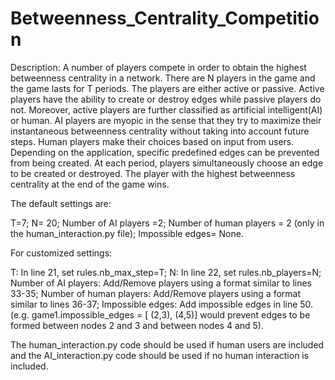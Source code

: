 # Betweenness_Centrality_Competition
Description:
A number of players compete in order to obtain the highest betweenness centrality in a network. There are N players in the game and the game lasts for T periods. The players are either active or passive. Active players have the ability to create or destroy edges while passive players do not. Moreover, active players are further classified as artificial intelligent(AI) or human. AI players are myopic in the sense that they try to maximize their instantaneous betweenness centrality without taking into account future steps. Human players make their choices based on input from users. Depending on the application, specific predefined edges can be prevented from being created.  At each period, players simultaneously choose an edge to be created or destroyed. The player with the highest betweenness centrality at the end of the game wins.


The default settings are:

T=7;
N= 20;
Number of AI players =2;
Number of human players = 2 (only in the human_interaction.py file);
Impossible edges= None.





For customized settings:

T: In line 21, set rules.nb_max_step=T;
N: In line 22, set rules.nb_players=N;
Number of AI players: Add/Remove players using a format similar to lines 33-35;
Number of human players: Add/Remove players using a format similar to lines 36-37;
Impossible edges: Add impossible edges in line 50. (e.g. game1.impossible_edges = [ (2,3), (4,5)] would prevent edges to be formed between nodes 2 and 3 and between nodes 4 and 5).




The human_interaction.py code should be used if human users are included and the AI_interaction.py code should be used if no human interaction is included. 

